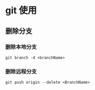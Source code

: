 # git 使用

## 删除分支

### 删除本地分支

`git branch -d <branchName>`

### 删除远程分支

`git push origin --delete <BranchName>`
